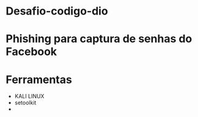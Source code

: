 # Desafio-codigo-dio
# Phishing para captura de senhas do Facebook
# Ferramentas
* KALI LINUX
* setoolkit
* 
